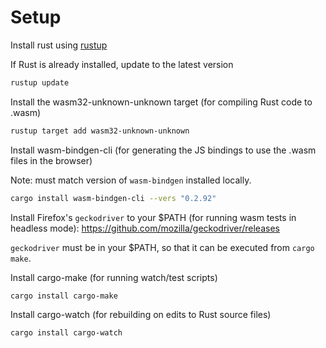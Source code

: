 # Setup

Install rust using [rustup](https://www.rust-lang.org/tools/install)

If Rust is already installed, update to the latest version

```sh
rustup update
```

Install the wasm32-unknown-unknown target (for compiling Rust code to .wasm)

```sh
rustup target add wasm32-unknown-unknown
```

Install wasm-bindgen-cli (for generating the JS bindings to use the .wasm files in the browser)

Note: must match version of `wasm-bindgen` installed locally.

```sh
cargo install wasm-bindgen-cli --vers "0.2.92"
```

Install Firefox's `geckodriver` to your $PATH (for running wasm tests in headless mode): https://github.com/mozilla/geckodriver/releases

`geckodriver` must be in your $PATH, so that it can be executed from `cargo make`.

Install cargo-make (for running watch/test scripts)

```sh
cargo install cargo-make
```

Install cargo-watch (for rebuilding on edits to Rust source files)

```sh
cargo install cargo-watch
```
